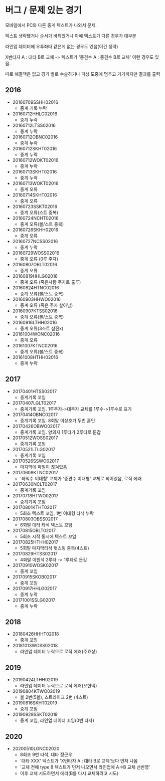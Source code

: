 # 버그 / 문제 있는 경기

모바일에서 PC와 다른 중계 텍스트가 나와서 문제.

텍스트 생략됐거나 순서가 바뀌었거나 아예 텍스트가 다른 경우가 대부분

라인업 데이터에 우투좌타 같은게 없는 경우도 있음(이건 생략)

X번타자 A : 대타 B로 교체 -> 텍스트가 '중견수 A : 중견수 B로 교체' 이런 경우도 있음.

따로 해결책은 없고 경기 별로 수술하거나 파싱 도중에 멈추고 거기까지만 결과를 출력

## 2016
- 20160709SSHH02016
    - 중계 기록 누락
- 20160712HHLG02016
    - 중계 누락
- 20160712LTSS02016
    - 중계 누락
- 20160712OBNC02016
    - 중계 누락
- 20160712SKHT02016
    - 중계 누락
- 20160712WOKT02016
    - 중계 누락
- 20160713SKHT02016
    - 중계 누락
- 20160713WOKT02016
    - 중계 오류
- 20160714SKHT02016
    - 중계 오류
- 20160723SSKT02016
    - 중계 오류(스트 중복)
- 20160724NCHT02016
    - 중계 오류(볼/스트 중복)
- 20160726SKHH02016
    - 중계 오류
- 20160727NCSS02016
    - 중계 누락
- 20160729WOSS02016
    - 중계 오류 (0루 주자)
- 20160807OBLT02016
    - 중계 오류
- 20160819HHLG02016
    - 중계 오류 (죽은사람 주자로 출루)
- 20160824HTNC02016
    - 중계 오류(볼/스트 중복)
- 20160903HHWO02016
    - 중계 오류 (죽은 주자 살아남)
- 20160907KTSS02016
    - 중계 오류(볼/스트 중복)
- 20160916LTHH02016
    - 중계 오류(3스트 삼진x)
- 20161004WONC02016
    - 중계 오류
- 20161007KTNC02016
    - 중계 오류(볼/스트 중복)
- 20161008HTHH02016
    - 중계 누락

## 2017
- 20170401HTSS02017
    - 중계기록 꼬임
- 20170407LGLT02017
    - 중계기록 꼬임. 1루주자->대주자 교체를 1루수->1루수로 표기
- 20170414OBNC02017
    - 중계기록 꼬임. 8회말 이상호가 두번 홈인
- 20170426OBWO02017
    - 중계기록 꼬임. 양의지 1루타가 2루타로 둔갑
- 20170512WOSS02017
    - 중계기록 꼬임
- 20170521LTLG02017
    - 중계기록 꼬임
- 20170526SSWO02017
    - 마지막에 파일이 끊겨있음
- 20170609KTNC02017
    - '좌익수 이대형' 교체가 '중견수 이대형' 교체로 되어있음, 로직 에러
- 20170630NCLT02017
    - 중계기록 꼬임
- 20170718HTWO02017
    - 중계기록 꼬임
- 20170801KTHT02017
    - 5회초 텍스트 꼬임, 1번 이대형 타석 누락
- 20170803OBSS02017
    - 6회말 대타 타석 텍스트 꼬임
- 20170815OBLT02017
    - 5회초 시작 동시에 텍스트 꼬임
- 20170825HTHH02017
    - 5회말 마지막타석 헛스윙 중복(4스트)
- 20170829HTSS02017
    - 4회말 이원석 2루타 -> 1루타로 둔갑
- 20170910WOSK02017
    - 중계 꼬임
- 20170915SKOB02017
    - 중계 꼬임
- 20170917HHLG02017
    - 중계 누락
- 20171001SSLG02017
    - 중계 누락

## 2018
- 20180426HHHT02018
    - 중계 꼬임
- 20181013WOSS02018
    - 라인업 데이터 누락으로 로직 에러(주효상)

## 2019
- 20190424LTHH02019
    - 라인업 데이터 누락으로 로직 에러(오현택)
- 20190804KTWO02019
    - 볼 2번(5볼), 스트라이크 2번 (4스트)
- 20190816SKHT02019
    - 중계 꼬임
- 20190929SSKT02019
    - 중계 꼬임, 라인업 데이터 꼬임(0번 타자)

## 2020
- 20200510LGNC02020
    - 8회초 9번 타석, 대타 정근우
    - '대타 XXX' 텍스트가 'X번타자 A : 대타 B로 교체'보다 먼저 나옴
    - '교체 전에 type 8 텍스트가 먼저 나오면서 라인업에 A->B 교체 선반영'
    - 이후 교체 시도하면서 에러(B를 다시 교체하려고 시도)
